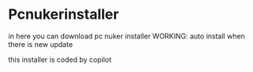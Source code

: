 # Pcnukerinstaller
in here you can download pc nuker installer
WORKING:
auto install when there is new update

this installer is coded by copilot
